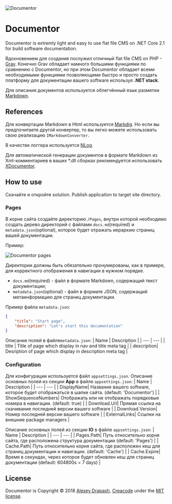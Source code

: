 <img src="http://drive.google.com/uc?export=view&id=1fy3yCMD_z1eJqSI2Ta_Lp-0yQGIecGzf" alt="Documentor">

# Documentor

Documentor is extremly light and easy to use flat file CMS on .NET Core 2.1 for build software documentation. 

Вдохновением для создания послужил отличный flat file CMS on PHP - [Grav](https://github.com/getgrav/grav). Конечно Grav обладает намного большими функциями по сравнению с Documentor, но при этом Documentor обладает всеми необходимыми функциями позволяющими быстро и просто создать платформу для документации вашего software используя **.NET stack**.

Для описания документов используется облегчённый язык разметки [Markdown](https://www.markdownguide.org).

## References

Для конвертации Markdown в Html используется [Markdig](https://github.com/lunet-io/markdig). Но если вы предпочитаете другой конвертер, то вы легко можете использовать свою реализацию `IMarkdownConverter`.

В качестве логгера используется [NLog](https://github.com/NLog/NLog).

Для автоматической генерации документов в формате Markdown из Xml-комментариев в ваших *.dll сборках рекомендуется использовать [XDocumentor](https://github.com/askalione/xdocumentor).

## How to use

Скачайте и откройте solution. Publish application to target site directory.

### Pages
 В корне сайта создайте директорию `/Pages`, внутри которой необходимо создать дерево директорий с файлами `docs.md`(required) и `metadata.json`(optional), которое будет отражать иерархию страниц вашей документации.

Пример:

<img src="http://drive.google.com/uc?export=view&id=1YwV2Svd_4NE8isBAT6n_uGcykCOC_NMX" alt="Documentor pages">

Директории должны быть обязательно пронумерованы, как в примере, для корректного отображения в навигации в нужном порядке.

 - `docs.md`(required) - файл в формате Markdown, содержащий текст документации;
 - `metadata.json`(optional) - файл в формате JSON, содержащий метаинформацию для 
   страниц документации.

Пример файла `metadata.json`:
```json
{
	"title": "Start page",
	"description": "Let's start this documentation"
}
```
Описание полей в файле`metadata.json`:
| Name | Description | 
| --- | --- | 
| title | Title of page which display in nav and title meta tag | 
| description| Desription of page which display in description meta tag | 

### Configuration

Для конфигурации используется файл `appsettings.json`.
Описание основных полей из секции **App** в файле `appsettings.json`:
| Name | Description | 
| --- | --- | 
| DisplayName| Название вашего software, которое будет отображаться в шапке сайта. (default: 'Documentor') | 
| ShowSequenceNumbers| Отображать или не отображать порядковые номера в навигации. (default: true) |
| Download.Url| Прямая ссылка на скачивание последней версии вашего software |
| Download.Version| Номер последней версии вашего software |
| ExternalLinks| Ссылки на внешние package managers |

Описание основных полей из секции **IO** в файле `appsettings.json`:
| Name | Description | 
| --- | --- | 
| Pages.Path| Путь относительно корня сайта, где расположена структура документации (default: 'Pages') | 
| Cache.Path| Путь относительно корня сайта, где расположен кеш для страниц документации и навигации. (default: 'Cache') |
| Cache.Expire| Время в секундах, через которое будет обновлен кеш для страниц документации (default: 604800s = 7 days) |

## License

Documentor is Copyright © 2018 [Alexey Drapash](https://github.com/askalione), [Creacode](http://creacode.ru/) under the [MIT license](https://github.com/askalione/documentor/blob/master/LICENSE).
